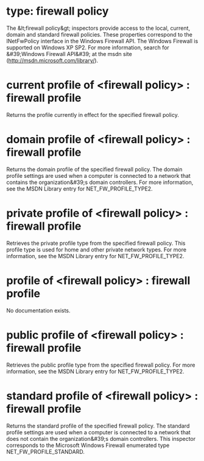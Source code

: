 # type: firewall policy

The &amp;lt;firewall policy&amp;gt; inspectors provide access to the local, current, domain and standard firewall policies. These properties correspond to the INetFwPolicy interface in the Windows Firewall API. The Windows Firewall is supported on Windows XP SP2. For more information, search for &amp;#39;Windows Firewall API&amp;#39; at the msdn site (http://msdn.microsoft.com/library/).

# current profile of &lt;firewall policy&gt; : firewall profile

Returns the profile currently in effect for the specified firewall policy.

# domain profile of &lt;firewall policy&gt; : firewall profile

Returns the domain profile of the specified firewall policy. The domain profile settings are used when a computer is connected to a network that contains the organization&amp;#39;s domain controllers. For more information, see the MSDN Library entry for NET_FW_PROFILE_TYPE2.

# private profile of &lt;firewall policy&gt; : firewall profile

Retrieves the private profile type from the specified firewall policy. This profile type is used for home and other private network types. For more information, see the MSDN Library entry for NET_FW_PROFILE_TYPE2.

# profile of &lt;firewall policy&gt; : firewall profile

No documentation exists.

# public profile of &lt;firewall policy&gt; : firewall profile

Retrieves the public profile type from the specified firewall policy. For more information, see the MSDN Library entry for NET_FW_PROFILE_TYPE2.

# standard profile of &lt;firewall policy&gt; : firewall profile

Returns the standard profile of the specified firewall policy. The standard profile settings are used when a computer is connected to a network that does not contain the organization&amp;#39;s domain controllers. This inspector corresponds to the Microsoft Windows Firewall enumerated type NET_FW_PROFILE_STANDARD.
